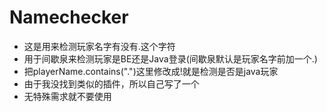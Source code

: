 # Namechecker
- 这是用来检测玩家名字有没有.这个字符
- 用于间歇泉来检测玩家是BE还是Java登录(间歇泉默认是玩家名字前加一个.)
- 把playerName.contains(".")这里修改成!就是检测是否是java玩家
- 由于我没找到类似的插件，所以自己写了一个
- 无特殊需求就不要使用